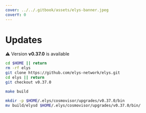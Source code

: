 ```yaml
---
cover: ../../.gitbook/assets/elys-banner.jpeg
coverY: 0
---
```


# Updates

⚠️ Version **v0.37.0** is available

```bash
cd $HOME || return
rm -rf elys
git clone https://github.com/elys-network/elys.git
cd elys || return
git checkout v0.37.0

make build

mkdir -p $HOME/.elys/cosmovisor/upgrades/v0.37.0/bin
mv build/elysd $HOME/.elys/cosmovisor/upgrades/v0.37.0/bin/
```
